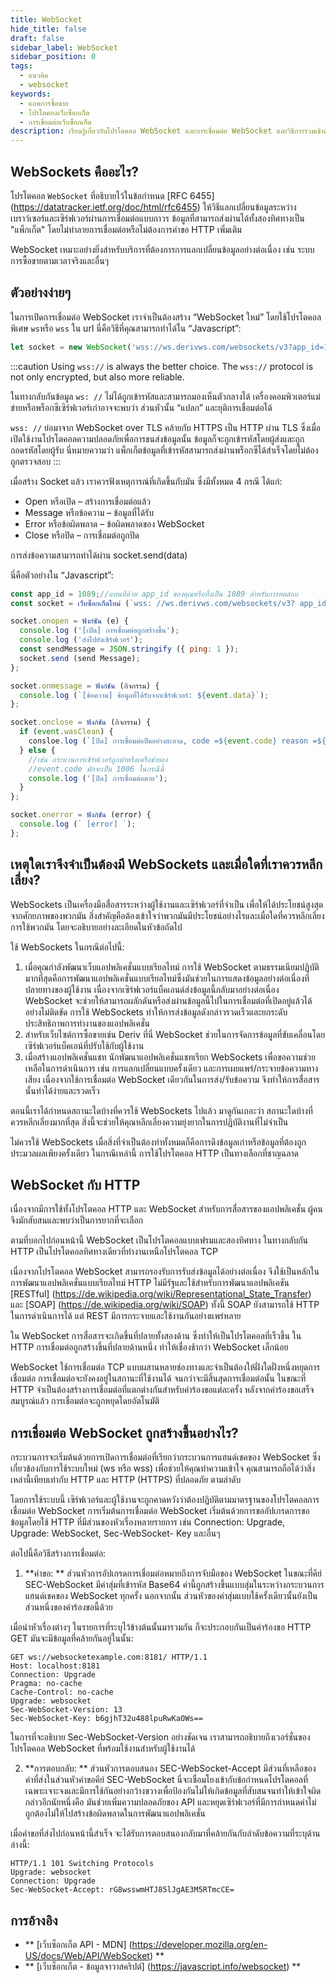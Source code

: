 ```yaml
---
title: WebSocket
hide_title: false
draft: false
sidebar_label: WebSocket
sidebar_position: 0
tags:
  - แนวคิด
  - websocket
keywords:
  - แอพการซื้อขาย
  - โปรโตคอลเว็บซ็อกเก็ต
  - การเชื่อมต่อเว็บซ็อกเก็ต
description: เรียนรู้เกี่ยวกับโปรโตคอล WebSocket และการเชื่อมต่อ WebSocket และวิธีการรวมเข้าด้วยกันเพื่อให้คุณสามารถเปิดใช้งานการแลกเปลี่ยนข้อมูลบนแอพการซื้อขายของคุณ
---
```


## WebSockets คืออะไร?

โปรโตคอล `WebSocket` ที่อธิบายไว้ในข้อกำหนด [RFC 6455] (https://datatracker.ietf.org/doc/html/rfc6455) ให้วิธีแลกเปลี่ยนข้อมูลระหว่างเบราว์เซอร์และเซิร์ฟเวอร์ผ่านการเชื่อมต่อแบบถาวร ข้อมูลที่สามารถส่งผ่านได้ทั้งสองทิศทางเป็น "แพ็กเก็ต" โดยไม่ทำลายการเชื่อมต่อหรือไม่ต้องการคำขอ HTTP เพิ่มเติม

WebSocket เหมาะอย่างยิ่งสำหรับบริการที่ต้องการการแลกเปลี่ยนข้อมูลอย่างต่อเนื่อง เช่น ระบบการซื้อขายตามเวลาจริงและอื่นๆ

## ตัวอย่างง่ายๆ

ในการเปิดการเชื่อมต่อ WebSocket เราจำเป็นต้องสร้าง “WebSocket ใหม่” โดยใช้โปรโตคอลพิเศษ `ws`หรือ `wss` ใน url นี่คือวิธีที่คุณสามารถทำได้ใน “Javascript”:

```js
let socket = new WebSocket('wss://ws.derivws.com/websockets/v3?app_id=1089');
```

:::caution
Using `wss://` is always the better choice. The `wss://` protocol is not only encrypted, but also more reliable.

ในทางกลับกันข้อมูล `ws: //` ไม่ได้ถูกเข้ารหัสและสามารถมองเห็นตัวกลางได้ เครื่องคอมพิวเตอร์แม่ข่ายหรือพร็อกซีเซิร์ฟเวอร์เก่าอาจจะพบว่า ส่วนหัวนั้น “แปลก” และยุติการเชื่อมต่อได้

`wss: //` ย่อมาจาก WebSocket over TLS คล้ายกับ HTTPS เป็น HTTP ผ่าน TLS ซึ่งเมื่อเปิดใช้งานโปรโตคอลความปลอดภัยเพื่อการขนส่งข้อมูลนั้น ข้อมูลก็จะถูกเข้ารหัสโดยผู้ส่งและถูกถอดรหัสโดยผู้รับ นี่หมายความว่า แพ็กเก็ตข้อมูลที่เข้ารหัสสามารถส่งผ่านพร็อกซีได้สำเร็จโดยไม่ต้องถูกตรวจสอบ
:::

เมื่อสร้าง Socket แล้ว เราควรฟังเหตุการณ์ที่เกิดขึ้นกับมัน ซึ่งมีทั้งหมด 4 กรณี ได้แก่:

- Open หรือเปิด – สร้างการเชื่อมต่อแล้ว
- Message หรือข้อความ – ข้อมูลที่ได้รับ
- Error หรือข้อผิดพลาด – ข้อผิดพลาดของ WebSocket
- Close หรือปิด – การเชื่อมต่อถูกปิด

การส่งข้อความสามารถทำได้ผ่าน socket.send(data)

นี่คือตัวอย่างใน “Javascript”:

```js showLineNumbers
const app_id = 1089;//แทนที่ด้วย app_id ของคุณหรือทิ้งเป็น 1089 สำหรับการทดสอบ
const socket = เว็บซ็อกเก็ตใหม่ (`wss: //ws.derivws.com/websockets/v3? app_id=${app_id}`);

socket.onopen = ฟังก์ชัน (e) {
  console.log ('[เปิด] การเชื่อมต่อถูกสร้างขึ้น');
  console.log ('ส่งไปยังเซิร์ฟเวอร์');
  const sendMessage = JSON.stringify ({ ping: 1 });
  socket.send (send Message);
};

socket.onmessage = ฟังก์ชัน (กิจกรรม) {
  console.log (`[ข้อความ] ข้อมูลที่ได้รับจากเซิร์ฟเวอร์: ${event.data}`);
};

socket.onclose = ฟังก์ชัน (กิจกรรม) {
  if (event.wasClean) {
    consloe.log (`[ปิด] การเชื่อมต่อปิดอย่างสะอาด, code =${event.code} reason =${event.reason}`);
  } else {
    //เช่น กระบวนการเซิร์ฟเวอร์ถูกฆ่าหรือเครือข่ายลง
    //event.code มักจะเป็น 1006 ในกรณีนี้
    console.log ('[ปิด] การเชื่อมต่อตาย');
  }
};

socket.onerror = ฟังก์ชัน (error) {
  console.log (` [error] `);
};
```

## เหตุใดเราจึงจำเป็นต้องมี WebSockets และเมื่อใดที่เราควรหลีกเลี่ยง?

WebSockets เป็นเครื่องมือสื่อสารระหว่างผู้ใช้งานและเซิร์ฟเวอร์ที่จำเป็น เพื่อให้ได้ประโยชน์สูงสุดจากศักยภาพของพวกมัน สิ่งสำคัญคือต้องเข้าใจว่าพวกมันมีประโยชน์อย่างไรและเมื่อใดที่ควรหลีกเลี่ยงการใช้พวกมัน โดยจะอธิบายอย่างละเอียดในหัวข้อถัดไป

ใช้ WebSockets ในกรณีต่อไปนี้:

1. ‍เมื่อคุณกำลังพัฒนาเว็บแอปพลิเคชั่นแบบเรียลไทม์
   การใช้ WebSocket ตามธรรมเนียมปฏิบัติมากที่สุดคือการพัฒนาแอปพลิเคชั่นแบบเรียลไทม์ซึ่งมันช่วยในการแสดงข้อมูลอย่างต่อเนื่องที่ปลายทางของผู้ใช้งาน เนื่องจากเซิร์ฟเวอร์แบ็คเอนด์ส่งข้อมูลนี้กลับมาอย่างต่อเนื่อง WebSocket จะช่วยให้สามารถผลักดันหรือส่งผ่านข้อมูลนี้ไปในการเชื่อมต่อที่เปิดอยู่แล้วได้อย่างไม่ติดขัด การใช้ WebSockets ทำให้การส่งข้อมูลดังกล่าวรวดเร็วและยกระดับประสิทธิภาพการทำงานของแอปพลิเคชั่น
2. สำหรับเว็บไซต์การซื้อขายเช่น Deriv
   ที่นี่ WebSocket ช่วยในการจัดการข้อมูลที่ขับเคลื่อนโดยเซิร์ฟเวอร์แบ็คเอน์ที่ปรับใช้กับผู้ใช้งาน
3. เมื่อสร้างแอปพลิเคชั่นแชท
   นักพัฒนาแอปพลิเคชั่นแชทเรียก WebSockets เพื่อขอความช่วยเหลือในการดำเนินการ เช่น การแลกเปลี่ยนแบบครั้งเดียว และการเผยแพร่/กระจายข้อความทางเสียง เนื่องจากใช้การเชื่อมต่อ WebSocket เดียวกันในการส่ง/รับข้อความ จึงทำให้การสื่อสารนั้นทำได้ง่ายและรวดเร็ว

ตอนนี้เราได้กำหนดสถานะใดบ้างที่ควรใช้ WebSockets ไปแล้ว มาดูกันเถอะว่า สถานะใดบ้างที่ควรหลีกเลี่ยงมากที่สุด สิ่งนี้จะช่วยให้คุณหลีกเลี่ยงความยุ่งยากในการปฏิบัติงานที่ไม่จำเป็น

ไม่ควรใช้ WebSockets เมื่อสิ่งที่จำเป็นต้องทำทั้งหมดก็คือการดึงข้อมูลเก่าหรือข้อมูลที่ต้องถูกประมวลผลเพียงครั้งเดียว ในกรณีเหล่านี้ การใช้โปรโตคอล HTTP เป็นทางเลือกที่ชาญฉลาด

## WebSocket กับ HTTP

เนื่องจากมีการใช้ทั้งโปรโตคอล HTTP และ WebSocket สำหรับการสื่อสารของแอปพลิเคชั่น ผู้คนจึงมักสับสนและพบว่าเป็นการยากที่จะเลือก

ตามที่บอกไปก่อนหน้านี้ WebSocket เป็นโปรโตคอลแบบเฟรมและสองทิศทาง ในทางกลับกัน HTTP เป็นโปรโตคอลทิศทางเดียวที่ทำงานเหนือโปรโตคอล TCP

เนื่องจากโปรโตคอล WebSocket สามารถรองรับการรับส่งข้อมูลได้อย่างต่อเนื่อง จึงใช้เป็นหลักในการพัฒนาแอปพลิเคชั่นแบบเรียลไทม์ HTTP ไม่มีรัฐและใช้สำหรับการพัฒนาแอปพลิเคชัน [RESTful] (https://de.wikipedia.org/wiki/Representational_State_Transfer) และ [SOAP] (https://de.wikipedia.org/wiki/SOAP) ทั้งนี้ SOAP ยังสามารถใช้ HTTP ในการดำเนินการได้ แต่ REST มีการกระจายและใช้งานกันอย่างแพร่หลาย

ใน WebSocket การสื่อสารจะเกิดขึ้นที่ปลายทั้งสองด้าน ซึ่งทำให้เป็นโปรโตคอลที่เร็วขึ้น ใน HTTP การเชื่อมต่อถูกสร้างขึ้นที่ปลายด้านหนึ่ง ทำให้เชื่องช้ากว่า WebSocket เล็กน้อย

WebSocket ใช้การเชื่อมต่อ TCP แบบผสานหลายช่องทางและจำเป็นต้องให้ฝั่งใดฝั่งหนึ่งหยุดการเชื่อมต่อ การเชื่อมต่อจะยังคงอยู่ในสถานะที่ใช้งานได้ จนกว่าจะมีสิ้นสุดการเชื่อมต่อนั้น ในขณะที่ HTTP จำเป็นต้องสร้างการเชื่อมต่อที่แตกต่างกันสำหรับคำร้องขอแต่ละครั้ง หลังจากคำร้องขอเสร็จสมบูรณ์แล้ว การเชื่อมต่อจะถูกหยุดโดยอัตโนมัติ

## การเชื่อมต่อ WebSocket ถูกสร้างขึ้นอย่างไร?

กระบวนการจะเริ่มต้นด้วยการเปิดการเชื่อมต่อที่เรียกว่ากระบวนการแฮนด์เชคของ WebSocket ซึ่งเกี่ยวข้องกับการใช้ระบบใหม่ (ws หรือ wss) เพื่อช่วยให้คุณทำความเข้าใจ คุณสามารถถือได้ว่าสิ่งเหล่านี้เทียบเท่ากับ HTTP และ HTTP (HTTPS) ที่ปลอดภัย ตามลำดับ

โดยการใช้ระบบนี้ เซิร์ฟเวอร์และผู้ใช้งานจะถูกคาดหวังว่าต้องปฏิบัติตามมาตรฐานของโปรโตคอลการเชื่อมต่อ WebSocket การเริ่มต้นการเชื่อมต่อ WebSocket เริ่มต้นด้วยการขออัปเกรดการขอข้อมูลโดยใช้ HTTP ที่มีส่วนของหัวเรื่องหลายรายการ เช่น Connection: Upgrade, Upgrade: WebSocket, Sec-WebSocket- Key และอื่นๆ

ต่อไปนี้คือวิธีสร้างการเชื่อมต่อ:

1. \*\*คำขอ: \*\* ส่วนหัวการอัปเกรดการเชื่อมต่อหมายถึงการจับมือของ WebSocket ในขณะที่คีย์ SEC-WebSocket มีค่าสุ่มที่เข้ารหัส Base64 ค่านี้ถูกสร้างขึ้นแบบสุ่มในระหว่างกระบวนการแฮนด์เชคของ WebSocket ทุกครั้ง นอกจากนั้น ส่วนหัวของค่าสุ่มแบบใช้ครั้งเดียวนั้นยังเป็นส่วนหนึ่งของคำร้องขอนี้ด้วย

เมื่อนำหัวเรื่องต่างๆ ในรายการที่ระบุไว้ข้างต้นนั้นมารวมกัน ก็จะประกอบกันเป็นคำร้องขอ HTTP GET มันจะมีข้อมูลที่คล้ายกันอยู่ในนั้น:

```
GET ws://websocketexample.com:8181/ HTTP/1.1
Host: localhost:8181
Connection: Upgrade
Pragma: no-cache
Cache-Control: no-cache
Upgrade: websocket
Sec-WebSocket-Version: 13
Sec-WebSocket-Key: b6gjhT32u488lpuRwKaOWs==
```

ในการที่จะอธิบาย Sec-WebSocket-Version อย่างชัดเจน เราสามารถอธิบายถึงเวอร์ชั่นของโปรโตคอล WebSocket ที่พร้อมใช้งานสำหรับผู้ใช้งานได้

2. \*\*การตอบกลับ: \*\* ส่วนหัวการตอบสนอง SEC-WebSocket-Accept มีส่วนที่เหลือของค่าที่ส่งในส่วนหัวคำขอคีย์ SEC-WebSocket นี่จะเชื่อมโยงเข้ากับข้อกำหนดโปรโตคอลที่เฉพาะเจาะจงและมีการใช้กันอย่างกว้างขวางเพื่อป้องกันไม่ให้เกิดข้อมูลที่สับสนจนทำให้เข้าใจผิด กล่าวอีกนัยหนึ่งคือ มันช่วยเพิ่มความปลอดภัยของ API และหยุดเซิร์ฟเวอร์ที่มีการกำหนดค่าไม่ถูกต้องไม่ให้ไปสร้างข้อผิดพลาดในการพัฒนาแอปพลิเคชั่น

เมื่อคำขอที่ส่งไปก่อนหน้านี้สำเร็จ จะได้รับการตอบสนองกลับมาที่คล้ายกันกับลำดับข้อความที่ระบุด้านล่างนี้:

```
HTTP/1.1 101 Switching Protocols
Upgrade: websocket
Connection: Upgrade
Sec-WebSocket-Accept: rG8wsswmHTJ85lJgAE3M5RTmcCE=
```

## การอ้างอิง

- \*\* [เว็บซ็อกเก็ต API - MDN] (https://developer.mozilla.org/en-US/docs/Web/API/WebSocket) \*\*
- \*\* [เว็บซ็อกเก็ต - ข้อมูลจาวาสคริปต์] (https://javascript.info/websocket) \*\*
